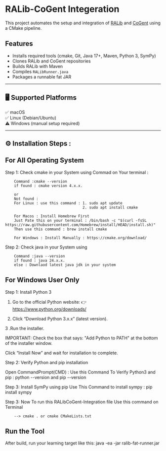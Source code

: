# RALib-CoGent Integeration

This project automates the setup and integration of [RALib](https://github.com/LearnLib/ralib) and [CoGent](https://github.com/sandipghosal/CoGent) using a CMake pipeline.

## Features

- Installs required tools (cmake, Git, Java 17+, Maven, Python 3, SymPy)
- Clones RALib and CoGent repositories
- Builds RALib with Maven
- Compiles `RALibRunner.java`
- Packages a runnable fat JAR

---

## 🖥 Supported Platforms

✅ macOS  
✅ Linux (Debian/Ubuntu)  
⚠️ Windows (manual setup required)

---

## ⚙️ Installation Steps :

## For All Operating System 

Step 1: Check cmake in your System using Commad on Your terminal :

        Command :cmake --version 
        if found : cmake version 4.x.x.
        
        or     
        Not found : 
        For Linux : use this command : 1. sudo apt update
                                       2. sudo apt install cmake

        For Macos : Install Homebrew First 
        Just Pate this on your terminal : /bin/bash -c "$(curl -fsSL https://raw.githubusercontent.com/Homebrew/install/HEAD/install.sh)"
        Then use this command : brew install cmake

        For Windows : Install Manually : https://cmake.org/download/

Step 2: Check java in your System using 

        Command :java --version
        if found : java 24.x.x.
        else : Downlaod latest java jdk in your system 
        
## For Windows User Only 

Step 1: Install Python 3

1. Go to the official Python website:
👉 https://www.python.org/downloads/

2. Click “Download Python 3.x.x” (latest version).

3 .Run the installer.

 IMPORTANT: Check the box that says:
"Add Python to PATH" at the bottom of the installer window.

Click “Install Now” and wait for installation to complete.

Step 2: Verify Python and pip installation

Open CommandPrompt(CMD) :
Use this Command To Verify Python3 and pip :
     python --version  and pip --version

Step 3: Install SymPy using pip
  Use This Command to install sympy :
      pip install sympy 
        
Step 3: Now To run this RALibCoGent-Integration file Use this command on Terminal 

        --> cmake . or cmake CMakeLists.txt




##  Run the Tool
After build, run your learning target like this: 
      java -ea -jar ralib-fat-runner.jar <java or class file> <ConfigPath> <TargetMethod>
